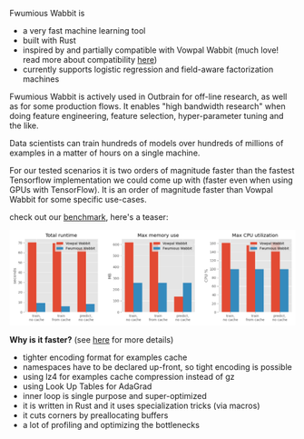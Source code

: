 Fwumious Wabbit is
- a very fast machine learning tool
- built with Rust
- inspired by and partially compatible with Vowpal Wabbit (much love! read more about compatibility [here](COMPATIBILITY.md))
- currently supports logistic regression and field-aware factorization machines

Fwumious Wabbit is actively used in Outbrain for off-line research, as well as for some production flows. It 
enables "high bandwidth research" when doing feature engineering, feature 
selection, hyper-parameter tuning and the like. 

Data scientists can train hundreds of models over hundreds of millions of examples in 
a matter of hours on a single machine.

For our tested scenarios it is two orders of magnitude faster than the fastest 
Tensorflow implementation we could come up with (faster even when using GPUs with TensorFlow). 
It is an order of magnitude faster than Vowpal Wabbit for some specific use-cases.

check out our [benchmark](BENCHMARK.md), here's a teaser:

![benchmark results](benchmark_results.png)


**Why is it faster?** (see [here](SPEED.md) for more details)
- tighter encoding format for examples cache
- namespaces have to be declared up-front, so tight encoding is possible
- using lz4 for examples cache compression instead of gz
- using Look Up Tables for AdaGrad
- inner loop is single purpose and super-optimized
- it is written in Rust and it uses specialization tricks (via macros)
- it cuts corners by preallocating buffers
- a lot of profiling and optimizing the bottlenecks

